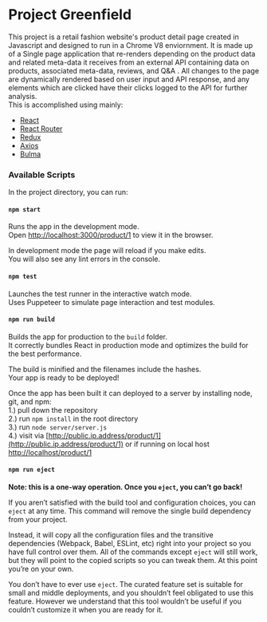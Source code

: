 # Project Greenfield

This project is a retail fashion website's product detail page created in Javascript and designed to run in a Chrome V8 enviornment. It is made up of a Single page application that re-renders depending on the product data and related meta-data it receives from an external API containing data on products, associated meta-data, reviews, and Q&A . All changes to the page are dynamically rendered based on user input and API response, and any elements which are clicked have their clicks logged to the API for further analysis.
<br/>
This is accomplished using mainly:

- [React](https://reactjs.org/) <br/>
- [React Router](https://reacttraining.com/react-router/) <br/>
- [Redux](https://redux.js.org/) <br/>
- [Axios](https://github.com/axios/axios) <br/>
- [Bulma](https://bulma.io/) <br/>

### Available Scripts

In the project directory, you can run:

#### `npm start`

Runs the app in the development mode.<br />
Open [http://localhost:3000/product/1](http://localhost:3000/product/1) to view it in the browser.

In development mode the page will reload if you make edits.<br />
You will also see any lint errors in the console.

#### `npm test`

Launches the test runner in the interactive watch mode.<br />
Uses Puppeteer to simulate page interaction and test modules.

#### `npm run build`

Builds the app for production to the `build` folder.<br />
It correctly bundles React in production mode and optimizes the build for the best performance.

The build is minified and the filenames include the hashes.<br />
Your app is ready to be deployed!

Once the app has been built it can deployed to a server by installing node, git, and npm:<br />
1.) pull down the repository<br />
2.) run `npm install` in the root directory<br />
3.) run `node server/server.js`<br />
4.) visit via [http://public.ip.address/product/1](http://public.ip.address/product/1) or if running on local host [http://localhost/product/1](http://localhost/product/1)<br />

#### `npm run eject`

**Note: this is a one-way operation. Once you `eject`, you can’t go back!**

If you aren’t satisfied with the build tool and configuration choices, you can `eject` at any time. This command will remove the single build dependency from your project.

Instead, it will copy all the configuration files and the transitive dependencies (Webpack, Babel, ESLint, etc) right into your project so you have full control over them. All of the commands except `eject` will still work, but they will point to the copied scripts so you can tweak them. At this point you’re on your own.

You don’t have to ever use `eject`. The curated feature set is suitable for small and middle deployments, and you shouldn’t feel obligated to use this feature. However we understand that this tool wouldn’t be useful if you couldn’t customize it when you are ready for it.
